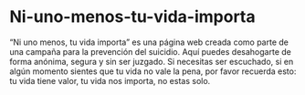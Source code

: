 # Ni-uno-menos-tu-vida-importa
“Ni uno menos, tu vida importa” es una página web creada como parte de una campaña para la prevención del suicidio. Aquí puedes desahogarte de forma anónima, segura y sin ser juzgado. Si necesitas ser escuchado, si en algún momento sientes que tu vida no vale la pena, por favor recuerda esto: tu vida tiene valor, tu vida nos importa, no estas solo.
